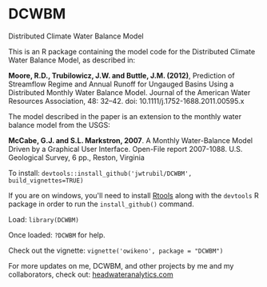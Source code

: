 # DCWBM
Distributed Climate Water Balance Model

This is an R package containing the model code for the Distributed Climate Water Balance Model, as described in:

**Moore, R.D., Trubilowicz, J.W. and Buttle, J.M. (2012)**, Prediction of Streamflow Regime and Annual Runoff for Ungauged Basins Using a Distributed Monthly Water Balance Model. Journal of the American Water Resources Association, 48: 32–42. doi: 10.1111/j.1752-1688.2011.00595.x

The model described in the paper is an extension to the monthly water balance model from the USGS:

**McCabe, G.J. and S.L. Markstron, 2007**. A Monthly Water-Balance Model Driven by a Graphical User Interface. Open-File report 2007-1088. U.S. Geological Survey, 6 pp., Reston, Virginia

To install:
`devtools::install_github('jwtrubil/DCWBM', build_vignettes=TRUE)`

If you are on windows, you'll need to install [Rtools](http://cran.r-project.org/bin/windows/Rtools/) along with the `devtools` R package in order to run the `install_github()` command.

Load:
`library(DCWBM)`

Once loaded:
`?DCWBM`
for help.

Check out the vignette:
`vignette('owikeno', package = "DCWBM")`

For more updates on me, DCWBM, and other projects by me and my collaborators, check out:
[headwateranalytics.com](http://www.headwateranalytics.com)
